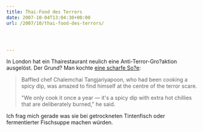 ```yaml
---
title: Thai-Food des Terrors
date: 2007-10-04T13:04:30+00:00
url: /2007/10/thai-food-des-terrors/




---
```

In London hat ein Thairestaurant neulich eine Anti-Terror-Gro?aktion ausgelöst. Der Grund? Man kochte [eine scharfe So?e][1]:

> Baffled chef Chalemchai Tangjariyapoon, who had been cooking a spicy dip, was amazed to find himself at the centre of the terror scare.
>
> "We only cook it once a year &#8212; it's a spicy dip with extra hot chillies that are deliberately burned," he said.

Ich frag mich gerade was sie bei getrockneten Tintenfisch oder fermentierter Fischsuppe machen würden.

 [1]: http://www.schneier.com/blog/archives/2007/10/latest_terroris.html
